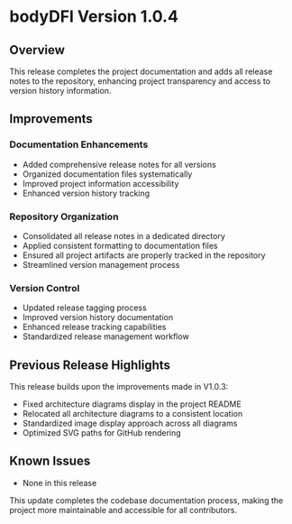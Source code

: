 # bodyDFI Version 1.0.4

## Overview
This release completes the project documentation and adds all release notes to the repository, enhancing project transparency and access to version history information.

## Improvements

### Documentation Enhancements
- Added comprehensive release notes for all versions
- Organized documentation files systematically
- Improved project information accessibility
- Enhanced version history tracking

### Repository Organization
- Consolidated all release notes in a dedicated directory
- Applied consistent formatting to documentation files
- Ensured all project artifacts are properly tracked in the repository
- Streamlined version management process

### Version Control
- Updated release tagging process
- Improved version history documentation
- Enhanced release tracking capabilities
- Standardized release management workflow

## Previous Release Highlights

This release builds upon the improvements made in V1.0.3:
- Fixed architecture diagrams display in the project README
- Relocated all architecture diagrams to a consistent location
- Standardized image display approach across all diagrams
- Optimized SVG paths for GitHub rendering

## Known Issues
- None in this release

This update completes the codebase documentation process, making the project more maintainable and accessible for all contributors. 
